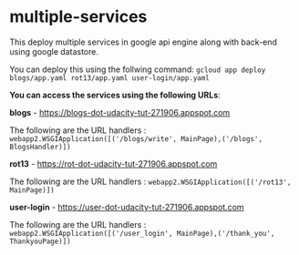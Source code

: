 # multiple-services
This deploy multiple services in google api engine along with back-end using google datastore.

You can deploy this using the follwing command:
```gcloud app deploy blogs/app.yaml rot13/app.yaml user-login/app.yaml```

**You can access the services using the following URLs**:

**blogs** - https://blogs-dot-udacity-tut-271906.appspot.com

The following are the URL handlers :
```webapp2.WSGIApplication([('/blogs/write', MainPage),('/blogs', BlogsHandler)]) ```

**rot13** - https://rot-dot-udacity-tut-271906.appspot.com

The following are the URL handlers :
```webapp2.WSGIApplication([('/rot13', MainPage)])```

**user-login** - https://user-dot-udacity-tut-271906.appspot.com

The following are the URL handlers :
```webapp2.WSGIApplication([('/user_login', MainPage),('/thank_you', ThankyouPage)])```
